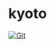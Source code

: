 # kyoto

[![Git](https://app.soluble.cloud/api/v1/public/badges/c46268bf-72a0-4fe7-bf57-f91d23958805.svg?orgId=451115019187)](https://app.soluble.cloud/repos/details/github.com/michaelneale/kyoto?orgId=451115019187)  

